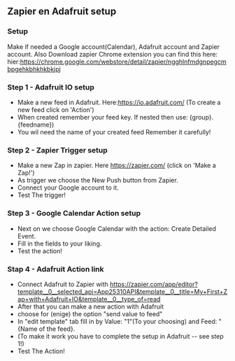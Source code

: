 ## Zapier en Adafruit setup

### Setup

Make if needed a Google account(Calendar), Adafruit account and Zapier account.
Also Download zapier Chrome extension you can find this here: hier:https://chrome.google.com/webstore/detail/zapier/ngghlnfmdgnpegcmbpgehkbhkhkbkjpj

### Step 1 - Adafruit IO setup

- Make a new feed in Adafruit. Here:https://io.adafruit.com/ (To create a new feed click on 'Action')
- When created remember your feed key. If nested then use: {group}.{feedname})
- You wil need the name of your created feed Remember it carefully!

### Step 2 - Zapier Trigger setup

- Make a new Zap in zapier. Here https://zapier.com/ (click on 'Make a Zap!')
- As trigger we choose the New  Push button from Zapier.
- Connect your Google account to it.
- Test The trigger!


### Step 3 - Google Calendar Action setup

- Next on we choose Google Calendar with the action: Create Detailed Event.
- Fill in the fields to your liking.
- Test the action!

### Stap 4 - Adafruit Action link

- Connect Adafruit to Zapier with https://zapier.com/app/editor?template__0__selected_api=App25310API&template__0__title=My+First+Zap+with+Adafruit+IO&template__0__type_of=read
- After that you can make a new action with Adafruit
- choose for (enige) the option "send value to feed"
- In "edit template" tab fill in by Value: "1"(To your choosing) and Feed: "{Name of the feed}.
- (To make it work you have to complete the setup in Adafruit -- see step 1!) 
- Test The Action! 
